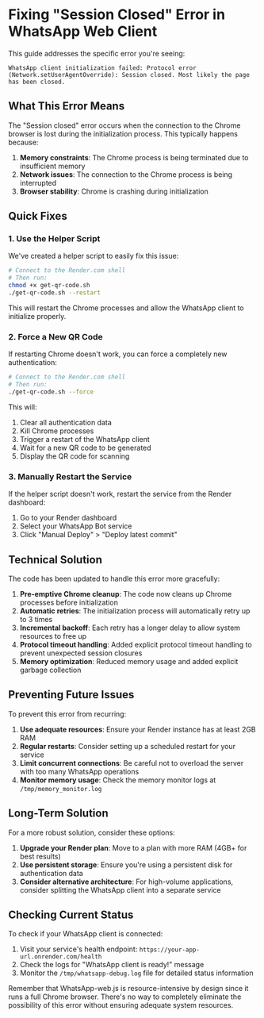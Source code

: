 # Fixing "Session Closed" Error in WhatsApp Web Client

This guide addresses the specific error you're seeing:

```
WhatsApp client initialization failed: Protocol error (Network.setUserAgentOverride): Session closed. Most likely the page has been closed.
```

## What This Error Means

The "Session closed" error occurs when the connection to the Chrome browser is lost during the initialization process. This typically happens because:

1. **Memory constraints**: The Chrome process is being terminated due to insufficient memory
2. **Network issues**: The connection to the Chrome process is being interrupted
3. **Browser stability**: Chrome is crashing during initialization

## Quick Fixes

### 1. Use the Helper Script

We've created a helper script to easily fix this issue:

```bash
# Connect to the Render.com shell
# Then run:
chmod +x get-qr-code.sh
./get-qr-code.sh --restart
```

This will restart the Chrome processes and allow the WhatsApp client to initialize properly.

### 2. Force a New QR Code

If restarting Chrome doesn't work, you can force a completely new authentication:

```bash
# Connect to the Render.com shell
# Then run:
./get-qr-code.sh --force
```

This will:
1. Clear all authentication data
2. Kill Chrome processes
3. Trigger a restart of the WhatsApp client
4. Wait for a new QR code to be generated
5. Display the QR code for scanning

### 3. Manually Restart the Service

If the helper script doesn't work, restart the service from the Render dashboard:

1. Go to your Render dashboard
2. Select your WhatsApp Bot service
3. Click "Manual Deploy" > "Deploy latest commit"

## Technical Solution

The code has been updated to handle this error more gracefully:

1. **Pre-emptive Chrome cleanup**: The code now cleans up Chrome processes before initialization
2. **Automatic retries**: The initialization process will automatically retry up to 3 times
3. **Incremental backoff**: Each retry has a longer delay to allow system resources to free up
4. **Protocol timeout handling**: Added explicit protocol timeout handling to prevent unexpected session closures
5. **Memory optimization**: Reduced memory usage and added explicit garbage collection

## Preventing Future Issues

To prevent this error from recurring:

1. **Use adequate resources**: Ensure your Render instance has at least 2GB RAM
2. **Regular restarts**: Consider setting up a scheduled restart for your service
3. **Limit concurrent connections**: Be careful not to overload the server with too many WhatsApp operations
4. **Monitor memory usage**: Check the memory monitor logs at `/tmp/memory_monitor.log`

## Long-Term Solution

For a more robust solution, consider these options:

1. **Upgrade your Render plan**: Move to a plan with more RAM (4GB+ for best results)
2. **Use persistent storage**: Ensure you're using a persistent disk for authentication data
3. **Consider alternative architecture**: For high-volume applications, consider splitting the WhatsApp client into a separate service

## Checking Current Status

To check if your WhatsApp client is connected:

1. Visit your service's health endpoint: `https://your-app-url.onrender.com/health`
2. Check the logs for "WhatsApp client is ready!" message
3. Monitor the `/tmp/whatsapp-debug.log` file for detailed status information

Remember that WhatsApp-web.js is resource-intensive by design since it runs a full Chrome browser. There's no way to completely eliminate the possibility of this error without ensuring adequate system resources. 